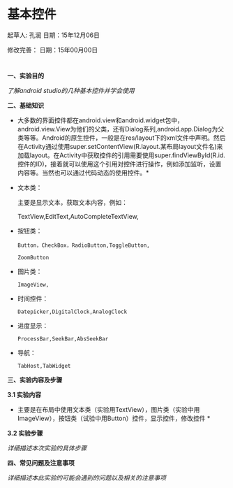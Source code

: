 # 基本控件

起草人: 孔润   日期：15年12月06日

修改完善：   日期：15年00月00日
# 

**一、实验目的**

*了解android studio的几种基本控件并学会使用*

**二、基础知识**

* 大多数的界面控件都在android.view和android.widget包中，android.view.View为他们的父类，还有Dialog系列,android.app.Dialog为父类等等。Android的原生控件，一般是在res/layout下的xml文件中声明。然后在Activity通过使用super.setContentView(R.layout.某布局layout文件名)来加载layout。在Activity中获取控件的引用需要使用super.findViewById(R.id.控件的ID)，接着就可以使用这个引用对控件进行操作，例如添加监听，设置内容等。当然也可以通过代码动态的使用控件。*
   
* 文本类：


     主要是显示文本，获取文本内容，例如：
     
     TextView,EditText,AutoCompleteTextView,
* 按钮类：


   
      
      Button，CheckBox，RadioButton,ToggleButton,
      
      ZoomButton  
* 图片类：

      ImageView,


* 时间控件：

      Datepicker,DigitalClock,AnalogClock
      


* 进度显示：

      ProcessBar,SeekBar,AbsSeekBar

* 导航：

      TabHost,TabWidget
   

**三、实验内容及步骤**

**3.1 实验内容**

*  主要是在布局中使用文本类（实验用TextView），图片类（实验中用ImageView），按钮类（试验中用Button）控件，显示控件，修改控件 *

**3.2 实验步骤**

*详细描述本次实验的具体步骤*

**四、常见问题及注意事项**

*详细描述本此实验的可能会遇到的问题以及相关的注意事项*


